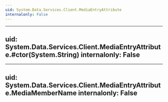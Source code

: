 ```yaml
---
uid: System.Data.Services.Client.MediaEntryAttribute
internalonly: False
---
```


---
uid: System.Data.Services.Client.MediaEntryAttribute.#ctor(System.String)
internalonly: False
---

---
uid: System.Data.Services.Client.MediaEntryAttribute.MediaMemberName
internalonly: False
---
